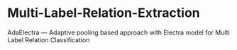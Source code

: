 # Multi-Label-Relation-Extraction
AdaElectra — Adaptive pooling based approach with Electra model for Multi Label Relation Classification
